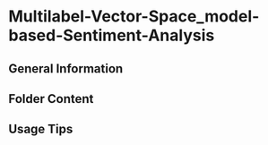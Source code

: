 # Multilabel-Vector-Space_model-based-Sentiment-Analysis

## General Information 

## Folder Content

## Usage Tips
